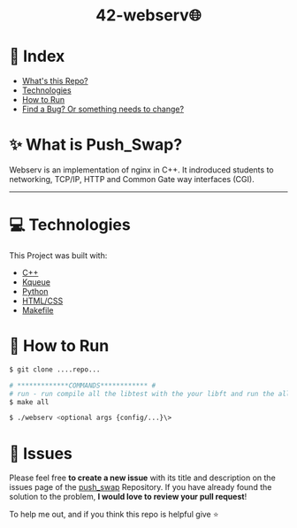 <h1 align="center">42-webserv🌐</h1>

# :pushpin: Index

* [What's this Repo?](#sparkles-What-is-Webserv?)
* [Technologies](#computer-Technologies)
* [How to Run](#construction_worker-How-to-Run)
* [Find a Bug? Or something needs to change?](#bug-Issues)

# :sparkles: What is Push_Swap?

Webserv is an implementation of nginx in C++. It indroduced students to networking, TCP/IP, HTTP and Common Gate way interfaces (CGI).

---

# :computer: Technologies

This Project was built with:

* [C++](https://cplusplus.com)
* [Kqueue](https://man.freebsd.org/cgi/man.cgi?kqueue)
* [Python](https://www.python.org)
* [HTML/CSS](https://developer.mozilla.org/en-US/docs/Learn/Getting_started_with_the_web/CSS_basics)
* [Makefile](https://www.gnu.org/software/make/manual/make.html)

# :construction_worker: How to Run
```bash
$ git clone ....repo...

# *************COMMANDS************ #
# run - run compile all the libtest with the your libft and run the all tests
$ make all

$ ./webserv <optional args {config/...}\>

```

# :bug: Issues

Please feel free **to create a new issue** with its title and description on the issues page of the [push_swap](https://github.com/MehdiMirzaie2/push_swap/issues) Repository. If you have already found the solution to the problem, **I would love to review your pull request**!


To help me out, and if you think this repo is helpful give ⭐️
